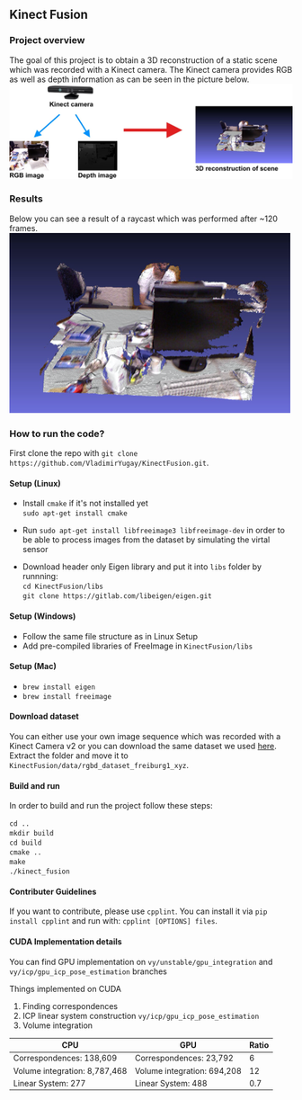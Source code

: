 ## Kinect Fusion


### Project overview

The goal of this project is to obtain a 3D reconstruction of a static scene which was recorded with a Kinect camera. The Kinect camera provides RGB as well as depth information as can be seen in the picture below.
![here](readme_images/readme_image.jpg)

### Results

Below you can see a result of a raycast which was performed after ~120 frames.
![here](readme_images/raycasted_result2.png)

### How to run the code?

First clone the repo with `git clone https://github.com/VladimirYugay/KinectFusion.git`.

#### Setup (Linux)

- Install `cmake` if it's not installed yet\
  `sudo apt-get install cmake`

- Run `sudo apt-get install libfreeimage3 libfreeimage-dev` in order to be able to process images from the dataset by simulating the virtal sensor


- Download header only Eigen library and put it into `libs` folder by runnning:\
  `cd KinectFusion/libs`\
  `git clone https://gitlab.com/libeigen/eigen.git`

#### Setup (Windows)

- Follow the same file structure as in Linux Setup
- Add pre-compiled libraries of FreeImage in `KinectFusion/libs`

#### Setup (Mac)
- `brew install eigen`
- `brew install freeimage`

#### Download dataset
You can either use your own image sequence which was recorded with a Kinect Camera v2 or you can download the same dataset we used [here](https://vision.in.tum.de/rgbd/dataset/freiburg1/rgbd_dataset_freiburg1_xyz.tgz).
Extract the folder and move it to `KinectFusion/data/rgbd_dataset_freiburg1_xyz`.

#### Build and run
In order to build and run the project follow these steps:

  `cd ..`\
  `mkdir build`\
  `cd build`\
  `cmake ..`\
  `make`\
  `./kinect_fusion`

#### Contributer Guidelines
If you want to contribute, please use `cpplint`.
You can install it via `pip install cpplint` and run with: `cpplint [OPTIONS] files`.

#### CUDA Implementation details

You can find GPU implementation on ``vy/unstable/gpu_integration`` and ``vy/icp/gpu_icp_pose_estimation`` branches

Things implemented on CUDA
1. Finding correspondences
2. ICP linear system construction ``vy/icp/gpu_icp_pose_estimation``
3. Volume integration

| CPU  | GPU | Ratio |
| ------------- | ------------- | ------------- |
| Correspondences: 138,609  | Correspondences: 23,792  | 6
| Volume integration: 8,787,468  | Volume integration: 694,208  | 12
| Linear System: 277  | Linear System: 488  | 0.7